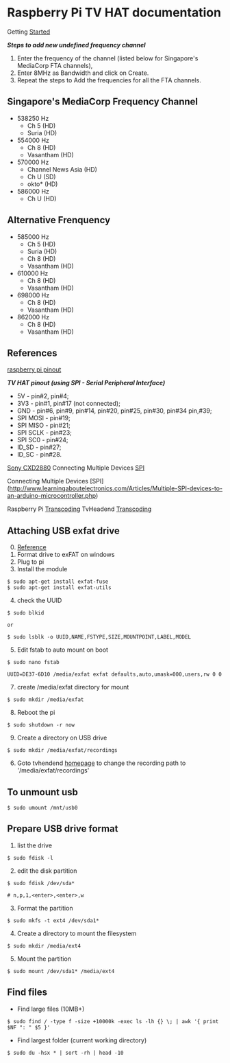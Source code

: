 # Raspberry Pi TV HAT documentation

Getting [Started](https://www.raspberrypi.org/app/uploads/2018/10/Getting-started-with-the-Raspberry-Pi-TV-HAT.pdf)

***Steps to add new undefined frequency channel***
1. Enter the frequency of the channel (listed below for Singapore's MediaCorp FTA channels), 
2. Enter 8MHz as Bandwidth and click on Create. 
3. Repeat the steps to Add the frequencies for all the FTA channels.

## Singapore's MediaCorp Frequency Channel
* 538250 Hz 
  + Ch 5 (HD)
  + Suria (HD)
* 554000 Hz 
  + Ch 8 (HD)
  + Vasantham (HD)
* 570000 Hz 
  + Channel News Asia (HD)
  + Ch U (SD)
  + okto* (HD)
* 586000 Hz 
  + Ch U (HD)
  
## Alternative Frenquency
* 585000 Hz
  + Ch 5 (HD)
  + Suria (HD)
  + Ch 8 (HD)
  + Vasantham (HD)
* 610000 Hz
  + Ch 8 (HD)
  + Vasantham (HD)
* 698000 Hz  
  + Ch 8 (HD)
  + Vasantham (HD)
* 862000 Hz  
  + Ch 8 (HD)
  + Vasantham (HD)

## References
[raspberry pi pinout](https://pinout.xyz/#)

***TV HAT pinout (using SPI - Serial Peripheral Interface)***
* 5V - pin#2, pin#4;
* 3V3 - pin#1, pin#17 (not connected);
* GND - pin#6, pin#9, pin#14, pin#20, pin#25, pin#30, pin#34 pin,#39;
* SPI MOSI - pin#19;
* SPI MISO - pin#21;
* SPI SCLK - pin#23;
* SPI SC0 - pin#24;
* ID_SD - pin#27;
* ID_SC - pin#28.

[Sony CXD2880](https://elinux.org/images/2/2f/ELCE2018-poster-Sony-rpi-cxd2880.pdf)
Connecting Multiple Devices [SPI](http://www.learningaboutelectronics.com/Articles/Multiple-SPI-devices-to-an-arduino-microcontroller.php)

Connecting Multiple Devices [SPI] (http://www.learningaboutelectronics.com/Articles/Multiple-SPI-devices-to-an-arduino-microcontroller.php)

Raspberry Pi [Transcoding](https://www.raspberrypi.org/forums/viewtopic.php?t=227359)
TvHeadend [Transcoding](https://tvheadend.org/boards/5/topics/13892)

## Attaching USB exfat drive
0. [Reference](https://www.shellhacks.com/raspberry-pi-mount-usb-drive-automatically/)
1. Format drive to exFAT on windows
2. Plug to pi
3. Install the module

``` 
$ sudo apt-get install exfat-fuse
$ sudo apt-get install exfat-utils
```

4. check the UUID

``` 
$ sudo blkid

or 

$ sudo lsblk -o UUID,NAME,FSTYPE,SIZE,MOUNTPOINT,LABEL,MODEL
```

5. Edit fstab to auto mount on boot

```
$ sudo nano fstab
```

```
UUID=DE37-6D10 /media/exfat exfat defaults,auto,umask=000,users,rw 0 0

```

7. create /media/exfat directory for mount

```
$ sudo mkdir /media/exfat
```

8. Reboot the pi

```
$ sudo shutdown -r now
```

9. Create a directory on USB drive 

```
$ sudo mkdir /media/exfat/recordings
```

6. Goto tvhendend [homepage](http://192.168.1.111:9981/extjs.html) to change the recording path to '/media/exfat/recordings'


## To unmount usb
```
$ sudo umount /mnt/usb0
```

## Prepare USB drive format
1. list the drive

```
$ sudo fdisk -l
```

2. edit the disk partition

```console
$ sudo fdisk /dev/sda*

# n,p,1,<enter>,<enter>,w
```

3. Format the partition

```
$ sudo mkfs -t ext4 /dev/sda1*
```

4. Create a directory to mount the filesystem

```
$ sudo mkdir /media/ext4
```

5. Mount the partition

```
$ sudo mount /dev/sda1* /media/ext4
```

## Find files

* Find large files (10MB+)

```
$ sudo find / -type f -size +10000k -exec ls -lh {} \; | awk '{ print $NF ": " $5 }' 
```

* Find largest folder (current working directory)

```
$ sudo du -hsx * | sort -rh | head -10 
```